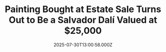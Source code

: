 ---
title: "Painting Bought at Estate Sale Turns Out to Be a Salvador Dalí Valued at $25,000"
date: 2025-07-30T13:00:58.000Z
category: Human Kindness
externalLink: "https://www.goodnewsnetwork.org/painting-bought-at-estate-sale-turns-out-to-be-a-salvador-dali-valued-at-25000/"
image: ""
excerpt: "A frequenter of analog auctions, clever and confidant in his ability to spot forgeries and potential fortunes, recently snapped up a lost, original Salvador Dalí for just £150. Amounting to $180 or thereabouts, it’s certainly a bargain considering its being re-sold by Cambridge for as much as 200-times that much. Vecchio Sultano, or Old Sultan, was […] The post Painting…"
---